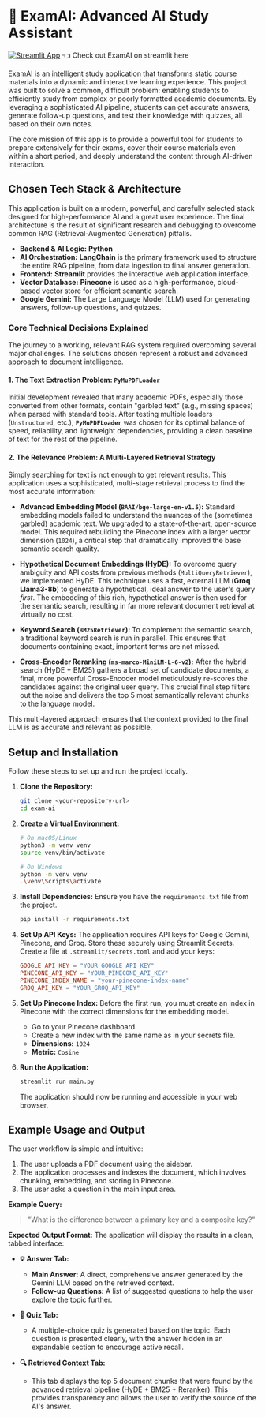# 🤖 ExamAI: Advanced AI Study Assistant

[![Streamlit App](https://static.streamlit.io/badges/streamlit_badge_black_white.svg)](https://prep-with-ai.streamlit.app/) 👈 Check out ExamAI on streamlit here 

ExamAI is an intelligent study application that transforms static course materials into a dynamic and interactive learning experience. This project was built to solve a common, difficult problem: enabling students to efficiently study from complex or poorly formatted academic documents. By leveraging a sophisticated AI pipeline, students can get accurate answers, generate follow-up questions, and test their knowledge with quizzes, all based on their own notes.

The core mission of this app is to provide a powerful tool for students to prepare extensively for their exams, cover their course materials even within a short period, and deeply understand the content through AI-driven interaction.

## Chosen Tech Stack & Architecture

This application is built on a modern, powerful, and carefully selected stack designed for high-performance AI and a great user experience. The final architecture is the result of significant research and debugging to overcome common RAG (Retrieval-Augmented Generation) pitfalls.

*   **Backend & AI Logic:** **Python**
*   **AI Orchestration:** **LangChain** is the primary framework used to structure the entire RAG pipeline, from data ingestion to final answer generation.
*   **Frontend:** **Streamlit** provides the interactive web application interface.
*   **Vector Database:** **Pinecone** is used as a high-performance, cloud-based vector store for efficient semantic search.
*   **Google Gemini:** The Large Language Model (LLM) used for generating answers, follow-up questions, and quizzes.

### Core Technical Decisions Explained

The journey to a working, relevant RAG system required overcoming several major challenges. The solutions chosen represent a robust and advanced approach to document intelligence.

#### 1. The Text Extraction Problem: `PyMuPDFLoader`
Initial development revealed that many academic PDFs, especially those converted from other formats, contain "garbled text" (e.g., missing spaces) when parsed with standard tools. After testing multiple loaders (`Unstructured`, etc.), **`PyMuPDFLoader`** was chosen for its optimal balance of speed, reliability, and lightweight dependencies, providing a clean baseline of text for the rest of the pipeline.

#### 2. The Relevance Problem: A Multi-Layered Retrieval Strategy
Simply searching for text is not enough to get relevant results. This application uses a sophisticated, multi-stage retrieval process to find the most accurate information:

*   **Advanced Embedding Model (`BAAI/bge-large-en-v1.5`):** Standard embedding models failed to understand the nuances of the (sometimes garbled) academic text. We upgraded to a state-of-the-art, open-source model. This required rebuilding the Pinecone index with a larger vector dimension (`1024`), a critical step that dramatically improved the base semantic search quality.

*   **Hypothetical Document Embeddings (HyDE):** To overcome query ambiguity and API costs from previous methods (`MultiQueryRetriever`), we implemented HyDE. This technique uses a fast, external LLM (**Groq Llama3-8b**) to generate a hypothetical, ideal answer to the user's query *first*. The embedding of this rich, hypothetical answer is then used for the semantic search, resulting in far more relevant document retrieval at virtually no cost.

*   **Keyword Search (`BM25Retriever`):** To complement the semantic search, a traditional keyword search is run in parallel. This ensures that documents containing exact, important terms are not missed.

*   **Cross-Encoder Reranking (`ms-marco-MiniLM-L-6-v2`):** After the hybrid search (HyDE + BM25) gathers a broad set of candidate documents, a final, more powerful Cross-Encoder model meticulously re-scores the candidates against the original user query. This crucial final step filters out the noise and delivers the top 5 most semantically relevant chunks to the language model.

This multi-layered approach ensures that the context provided to the final LLM is as accurate and relevant as possible.

## Setup and Installation

Follow these steps to set up and run the project locally.

1.  **Clone the Repository:**
    ```bash
    git clone <your-repository-url>
    cd exam-ai
    ```

2.  **Create a Virtual Environment:**
    ```bash
    # On macOS/Linux
    python3 -m venv venv
    source venv/bin/activate

    # On Windows
    python -m venv venv
    .\venv\Scripts\activate
    ```

3.  **Install Dependencies:**
    Ensure you have the `requirements.txt` file from the project.
    ```bash
    pip install -r requirements.txt
    ```

4.  **Set Up API Keys:**
    The application requires API keys for Google Gemini, Pinecone, and Groq. Store these securely using Streamlit Secrets. Create a file at `.streamlit/secrets.toml` and add your keys:
    ```toml
    GOOGLE_API_KEY = "YOUR_GOOGLE_API_KEY"
    PINECONE_API_KEY = "YOUR_PINECONE_API_KEY"
    PINECONE_INDEX_NAME = "your-pinecone-index-name"
    GROQ_API_KEY = "YOUR_GROQ_API_KEY"
    ```

5.  **Set Up Pinecone Index:**
    Before the first run, you must create an index in Pinecone with the correct dimensions for the embedding model.
    *   Go to your Pinecone dashboard.
    *   Create a new index with the same name as in your secrets file.
    *   **Dimensions:** `1024`
    *   **Metric:** `Cosine`

6.  **Run the Application:**
    ```bash
    streamlit run main.py
    ```
    The application should now be running and accessible in your web browser.

## Example Usage and Output

The user workflow is simple and intuitive:

1.  The user uploads a PDF document using the sidebar.
2.  The application processes and indexes the document, which involves chunking, embedding, and storing in Pinecone.
3.  The user asks a question in the main input area.

**Example Query:**
> "What is the difference between a primary key and a composite key?"

**Expected Output Format:**
The application will display the results in a clean, tabbed interface:

*   **💡 Answer Tab:**
    *   **Main Answer:** A direct, comprehensive answer generated by the Gemini LLM based on the retrieved context.
    *   **Follow-up Questions:** A list of suggested questions to help the user explore the topic further.

*   **📝 Quiz Tab:**
    *   A multiple-choice quiz is generated based on the topic. Each question is presented clearly, with the answer hidden in an expandable section to encourage active recall.

*   **🔍 Retrieved Context Tab:**
    *   This tab displays the top 5 document chunks that were found by the advanced retrieval pipeline (HyDE + BM25 + Reranker). This provides transparency and allows the user to verify the source of the AI's answer.

